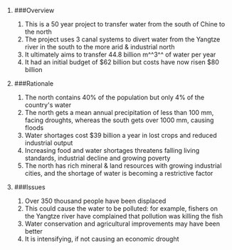 1. ###Overview

    1. This is a 50 year project to transfer water from the south of Chine to the north
    2. The project uses 3 canal systems to divert water from the Yangtze river in the south to the more arid & industrial north
    3. It ultimately aims to transfer 44.8 billion m^^3^^ of water per year
    4. It had an initial budget of $62 billion but costs have now risen $80 billion
2. ###Rationale

    1. The north contains 40% of the population but only 4% of the country's water
    2. The north gets a mean annual precipitation of less than 100 mm, facing droughts, whereas the south gets over 1000 mm, causing floods
    3. Water shortages cost $39 billion a year in lost crops and reduced industrial output
    4. Increasing food and water shortages threatens falling living standards, industrial decline and growing poverty
    5. The north has rich mineral & land resources with growing industrial cities, and the shortage of water is becoming a restrictive factor
3. ###Issues

    1. Over 350 thousand people have been displaced
    2. This could cause the water to be polluted: for example, fishers on the Yangtze river have complained that pollution was killing the fish
    3. Water conservation and agricultural improvements may have been better
    4. It is intensifying, if not causing an economic drought
